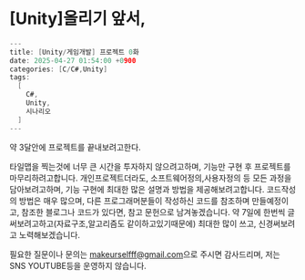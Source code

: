 # [Unity]올리기 앞서,

```c
---
title: [Unity/게임개발] 프로젝트 0화
date: 2025-04-27 01:54:00 +0900
categories: [C/C#,Unity]
tags:
  [
    C#,
    Unity,
    시나리오
  ]
---
```

약 3달안에 프로젝트를 끝내보려고한다.

타일맵을 찍는것에 너무 큰 시간을 투자하지 않으려고하며, 기능만 구현 후 프로젝트를 마무리하려고합니다. 개인프로젝트더라도, 소프트웨어정의,사용자정의 등 모든 과정을 담아보려고하며, 기능 구현에 최대한 많은 설명과 방법을 제공해보려고합니다. 코드작성의 방법은 매우 많으며, 다른 프로그래머분들이 작성하신 코드를 참조하며 만들예정이고, 참조한 블로그나 코드가 있다면, 참고 문헌으로 남겨놓겠습니다. 약 7일에 한번씩 글 써보려고하고(자료구조,알고리즘도 같이하고있기때문에) 최대한 많이 쓰고, 신경써보려고 노력해보겠습니다.

필요한 질문이나 문의는 [makeurselfff@gmail.com](mailto:makeurselfff@gmail.com)으로 주시면 감사드리며, 저는 SNS YOUTUBE등을 운영하지 않습니다.